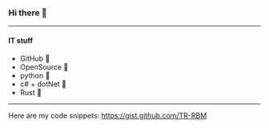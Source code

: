 ### Hi there 👋

---
#### IT stuff
- GitHub 🤍
- OpenSource 🤍
- python 🤍
- c# + dotNet 🤍
- Rust 🤍

---
Here are my code snippets: https://gist.github.com/TR-RBM
